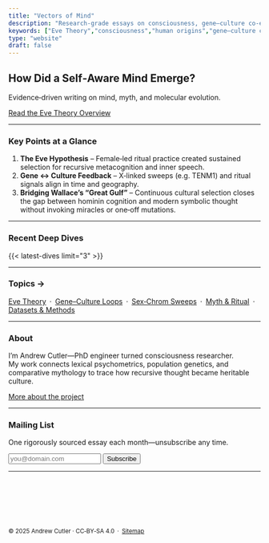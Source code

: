 ```yaml
---
title: "Vectors of Mind"
description: "Research‑grade essays on consciousness, gene–culture co‑evolution, and the Eve Theory."
keywords: ["Eve Theory","consciousness","human origins","gene–culture co‑evolution","psychometrics"]
type: "website"
draft: false
---
```


## How Did a Self‑Aware Mind Emerge?  
Evidence‑driven writing on mind, myth, and molecular evolution.

[Read the Eve Theory Overview](/eve-theory/) <!-- CTA -->

---

### Key Points at a Glance  

1. **The Eve Hypothesis** – Female‑led ritual practice created sustained selection for recursive metacognition and inner speech.  
2. **Gene ↔ Culture Feedback** – X‑linked sweeps (e.g. TENM1) and ritual signals align in time and geography.  
3. **Bridging Wallace’s “Great Gulf”** – Continuous cultural selection closes the gap between hominin cognition and modern symbolic thought without invoking miracles or one‑off mutations.

---

### Recent Deep Dives  
{{< latest-dives limit="3" >}}

---

### Topics →
[Eve Theory](/tags/eve-theory/) · [Gene–Culture Loops](/tags/gene-culture/) · [Sex‑Chrom Sweeps](/tags/sex-chrom/) · [Myth & Ritual](/tags/myth/) · [Datasets & Methods](/tags/tools/)

---

### About  
I’m Andrew Cutler—PhD engineer turned consciousness researcher.  
My work connects lexical psychometrics, population genetics, and comparative mythology to trace how recursive thought became heritable culture.  

[More about the project](/about/)

---

### Mailing List  
One rigorously sourced essay each month—unsubscribe any time.

<!-- replace with your provider's endpoint -->
<form action="https://example.substack.com/api/v1/form" method="post">
  <input type="email" name="email" placeholder="you@domain.com" required>
  <button type="submit">Subscribe</button>
</form>

---

<!-- Inline SVG favicon / brand mark; no raster assets -->
<svg viewBox="0 0 120 100" xmlns="http://www.w3.org/2000/svg"
     stroke="currentColor" fill="none" stroke-width="2" stroke-linejoin="round"
     style="width:4rem;height:4rem;display:block;margin:1.5rem auto;">

  <!-- Equilateral triangle -->
  <path d="M60 10 L110 90 H10 Z" stroke-width="2.2"/>
  
  <!-- Iris + pupil -->
  <ellipse cx="60" cy="60" rx="20" ry="12"/>
  <circle cx="60" cy="60" r="5" fill="currentColor"/>
  <circle cx="57" cy="58" r="1" fill="var(--accent)"/> <!-- Adjusted highlight color -->
  
  <!-- Eye lids -->
  <path d="M40 60 Q60 38 80 60"/>
  <path d="M40 60 Q60 82 80 60"/>
</svg>

<small>© 2025 Andrew Cutler · CC‑BY‑SA 4.0 · <a href="/sitemap.xml">Sitemap</a></small>